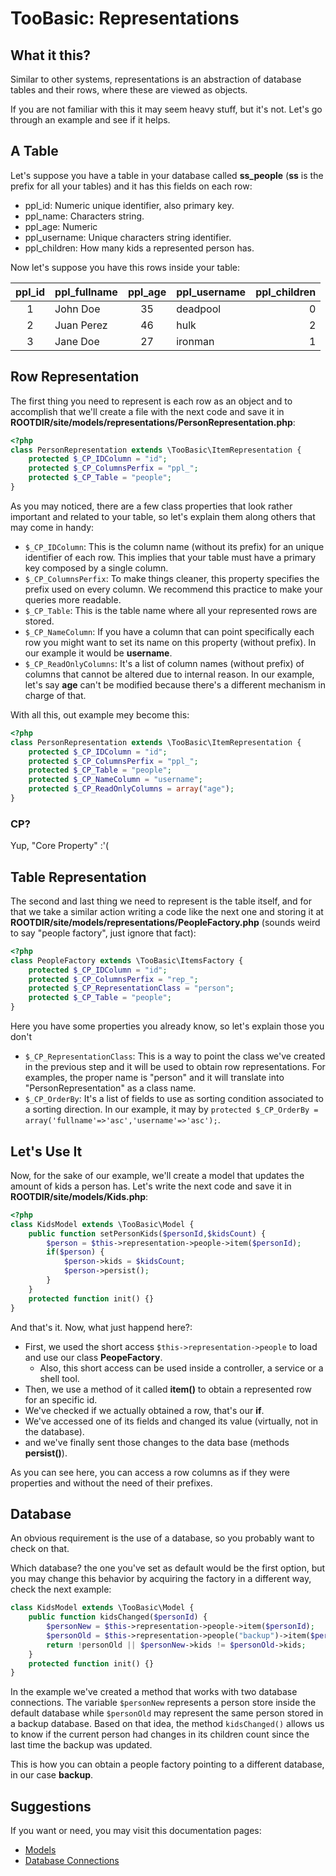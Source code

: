 # TooBasic: Representations
## What it this?
Similar to other systems, representations is an abstraction of database tables and
their rows, where these are viewed as objects.

If you are not familiar with this it may seem heavy stuff, but it's not. Let's go
through an example and see if it helps.

## A Table
Let's suppose you have a table in your database called __ss_people__ (__ss__ is
the prefix for all your tables) and it has this fields on each row:

* ppl_id: Numeric unique identifier, also primary key.
* ppl_name: Characters string.
* ppl_age: Numeric
* ppl_username: Unique characters string identifier.
* ppl_children: How many kids a represented person has.

Now let's suppose you have this rows inside your table:

| ppl_id | ppl_fullname | ppl_age | ppl_username | ppl_children |
|:------:|--------------|:-------:|--------------|-------------:|
|   1    | John Doe     |   35    | deadpool     |            0 |
|   2    | Juan Perez   |   46    | hulk         |            2 |
|   3    | Jane Doe     |   27    | ironman      |            1 |

## Row Representation
The first thing you need to represent is each row as an object and to accomplish
that we'll create a file with the next code and save it in
__ROOTDIR/site/models/representations/PersonRepresentation.php__:
```php
<?php
class PersonRepresentation extends \TooBasic\ItemRepresentation {
	protected $_CP_IDColumn = "id";
	protected $_CP_ColumnsPerfix = "ppl_";
	protected $_CP_Table = "people";
}
```

As you may noticed, there are a few class properties that look rather important
and related to your table, so let's explain them along others that may come in
handy:

* `$_CP_IDColumn`: This is the column name (without its prefix) for an unique
identifier of each row. This implies that your table must have a primary key
composed by a single column.
* `$_CP_ColumnsPerfix`: To make things cleaner, this property specifies the prefix
used on every column. We recommend this practice to make your queries more
readable.
* `$_CP_Table`: This is the table name where all your represented rows are stored.
* `$_CP_NameColumn`: If you have a column that can point specifically each row you
might want to set its name on this property (without prefix). In our example it
would be __username__.
* `$_CP_ReadOnlyColumns`: It's a list of column names (without prefix) of columns
that cannot be altered due to internal reason. In our example, let's say __age__
can't be modified because there's a different mechanism in charge of that.

With all this, out example mey become this:
```php
<?php
class PersonRepresentation extends \TooBasic\ItemRepresentation {
	protected $_CP_IDColumn = "id";
	protected $_CP_ColumnsPerfix = "ppl_";
	protected $_CP_Table = "people";
	protected $_CP_NameColumn = "username";
	protected $_CP_ReadOnlyColumns = array("age");
}
```
### CP?
Yup, "Core Property" :'(

## Table Representation
The second and last thing we need to represent is the table itself, and for that
we take a similar action writing a code like the next one and storing it at
__ROOTDIR/site/models/representations/PeopleFactory.php__ (sounds weird to say
"people factory", just ignore that fact):
```php
<?php
class PeopleFactory extends \TooBasic\ItemsFactory {
	protected $_CP_IDColumn = "id";
	protected $_CP_ColumnsPerfix = "rep_";
	protected $_CP_RepresentationClass = "person";
	protected $_CP_Table = "people";
}
```
Here you have some properties you already know, so let's explain those you don't

* `$_CP_RepresentationClass`: This is a way to point the class we've created in
the previous step and it will be used to obtain row representations. For examples,
the proper name is "person" and it will translate into "PersonRepresentation" as a
class name.
* `$_CP_OrderBy`: It's a list of fields to use as sorting condition associated to
a sorting direction. In our example, it may by
`protected $_CP_OrderBy = array('fullname'=>'asc','username'=>'asc');`.

## Let's Use It
Now, for the sake of our example, we'll create a model that updates the amount of
kids a person has. Let's write the next code and save it in
__ROOTDIR/site/models/Kids.php__:
```php
<?php
class KidsModel extends \TooBasic\Model {
	public function setPersonKids($personId,$kidsCount) {
		$person = $this->representation->people->item($personId);
		if($person) {
			$person->kids = $kidsCount;
			$person->persist();
		}
	}
	protected function init() {}
}
```
And that's it. Now, what just happend here?:

* First, we used the short access `$this->representation->people` to load and use
our class __PeopeFactory__.
	* Also, this short access can be used inside a controller, a service or a
shell tool.
* Then, we use a method of it called __item()__ to obtain a represented row for an
specific id.
* We've checked if we actually obtained a row, that's our __if__.
* We've accessed one of its fields and changed its value (virtually, not in the
database).
* and we've finally sent those changes to the data base (methods __persist()__).

As you can see here, you can access a row columns as if they were properties and
without the need of their prefixes.

## Database
An obvious requirement is the use of a database, so you probably want to check on
that.

Which database? the one you've set as default would be the first option, but you
may change this behavior by acquiring the factory in a different way, check the
next example:
```php
class KidsModel extends \TooBasic\Model {
	public function kidsChanged($personId) {
		$personNew = $this->representation->people->item($personId);
		$personOld = $this->representation->people("backup")->item($personId);
		return !personOld || $personNew->kids != $personOld->kids;
	}
	protected function init() {}
}
```
In the example we've created a method that works with two database connections.
The variable `$personNew` represents a person store inside the default database
while `$personOld` may represent the same person stored in a backup database.
Based on that idea, the method `kidsChanged()` allows us to know if the current
person had changes in its children count since the last time the backup was
updated.

This is how you can obtain a people factory pointing to a different database, in
our case __backup__.

## Suggestions
If you want or need, you may visit this documentation pages:

* [Models](models.md)
* [Database Connections](databases.md)
